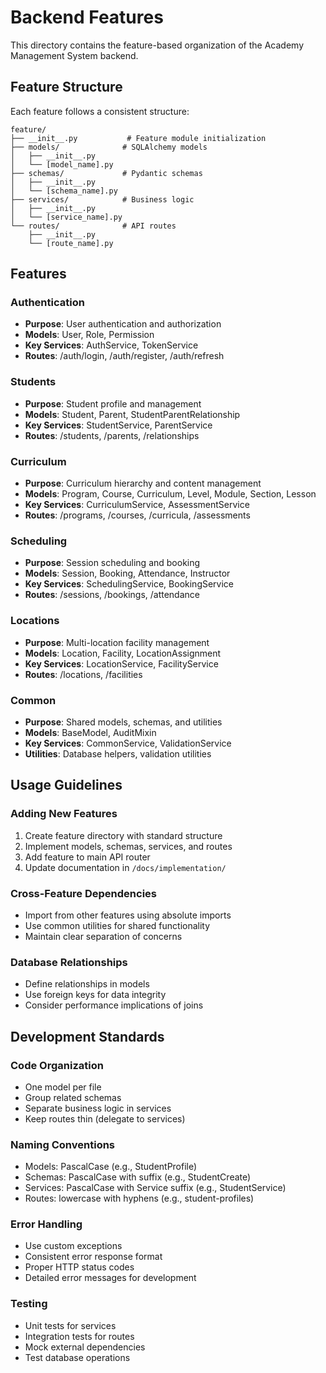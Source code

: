 # Backend Features

This directory contains the feature-based organization of the Academy Management System backend.

## Feature Structure

Each feature follows a consistent structure:

```
feature/
├── __init__.py           # Feature module initialization
├── models/              # SQLAlchemy models
│   ├── __init__.py
│   └── [model_name].py
├── schemas/             # Pydantic schemas
│   ├── __init__.py
│   └── [schema_name].py
├── services/            # Business logic
│   ├── __init__.py
│   └── [service_name].py
└── routes/              # API routes
    ├── __init__.py
    └── [route_name].py
```

## Features

### Authentication
- **Purpose**: User authentication and authorization
- **Models**: User, Role, Permission
- **Key Services**: AuthService, TokenService
- **Routes**: /auth/login, /auth/register, /auth/refresh

### Students
- **Purpose**: Student profile and management
- **Models**: Student, Parent, StudentParentRelationship
- **Key Services**: StudentService, ParentService
- **Routes**: /students, /parents, /relationships

### Curriculum
- **Purpose**: Curriculum hierarchy and content management
- **Models**: Program, Course, Curriculum, Level, Module, Section, Lesson
- **Key Services**: CurriculumService, AssessmentService
- **Routes**: /programs, /courses, /curricula, /assessments

### Scheduling
- **Purpose**: Session scheduling and booking
- **Models**: Session, Booking, Attendance, Instructor
- **Key Services**: SchedulingService, BookingService
- **Routes**: /sessions, /bookings, /attendance

### Locations
- **Purpose**: Multi-location facility management
- **Models**: Location, Facility, LocationAssignment
- **Key Services**: LocationService, FacilityService
- **Routes**: /locations, /facilities

### Common
- **Purpose**: Shared models, schemas, and utilities
- **Models**: BaseModel, AuditMixin
- **Key Services**: CommonService, ValidationService
- **Utilities**: Database helpers, validation utilities

## Usage Guidelines

### Adding New Features
1. Create feature directory with standard structure
2. Implement models, schemas, services, and routes
3. Add feature to main API router
4. Update documentation in `/docs/implementation/`

### Cross-Feature Dependencies
- Import from other features using absolute imports
- Use common utilities for shared functionality
- Maintain clear separation of concerns

### Database Relationships
- Define relationships in models
- Use foreign keys for data integrity
- Consider performance implications of joins

## Development Standards

### Code Organization
- One model per file
- Group related schemas
- Separate business logic in services
- Keep routes thin (delegate to services)

### Naming Conventions
- Models: PascalCase (e.g., StudentProfile)
- Schemas: PascalCase with suffix (e.g., StudentCreate)
- Services: PascalCase with Service suffix (e.g., StudentService)
- Routes: lowercase with hyphens (e.g., student-profiles)

### Error Handling
- Use custom exceptions
- Consistent error response format
- Proper HTTP status codes
- Detailed error messages for development

### Testing
- Unit tests for services
- Integration tests for routes
- Mock external dependencies
- Test database operations